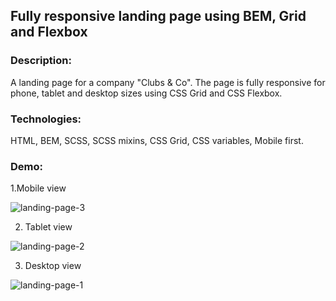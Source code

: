 ## Fully responsive landing page using BEM, Grid and Flexbox

### Description:
A landing page for a company "Clubs & Co". The page is fully responsive for phone, tablet and desktop sizes using CSS Grid and CSS Flexbox.

### Technologies:

HTML, BEM, SCSS, SCSS mixins, CSS Grid, CSS variables, Mobile first.

### Demo:

1.Mobile view

![landing-page-3](https://user-images.githubusercontent.com/66952678/100924017-f6504200-34d7-11eb-8832-036abb4a6a0a.gif)

2. Tablet view

![landing-page-2](https://user-images.githubusercontent.com/66952678/100923653-65796680-34d7-11eb-8804-e792f39ec901.gif)

3. Desktop view

![landing-page-1](https://user-images.githubusercontent.com/66952678/100922665-12eb7a80-34d6-11eb-87a1-d570de2207c7.gif)

